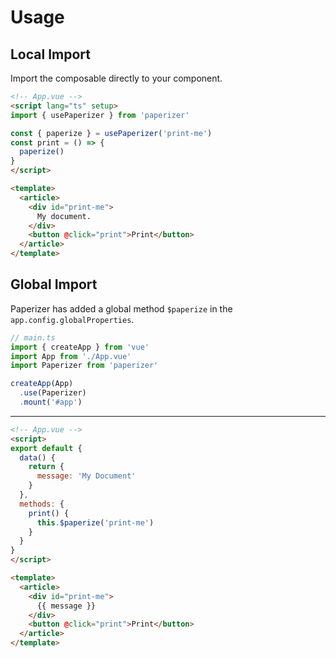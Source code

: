 # Usage

## Local Import
Import the composable directly to your component.

```html
<!-- App.vue -->
<script lang="ts" setup>
import { usePaperizer } from 'paperizer'

const { paperize } = usePaperizer('print-me')
const print = () => {
  paperize()
}
</script>

<template>
  <article>
    <div id="print-me">
      My document.
    </div>
    <button @click="print">Print</button>
  </article>
</template>
```

## Global Import
Paperizer has added a global method `$paperize` in the `app.config.globalProperties`.

```ts
// main.ts
import { createApp } from 'vue'
import App from './App.vue'
import Paperizer from 'paperizer'

createApp(App)
  .use(Paperizer)
  .mount('#app')

```
<hr>

```html
<!-- App.vue -->
<script>
export default {
  data() {
    return {
      message: 'My Document'
    }
  },
  methods: {
    print() {
      this.$paperize('print-me')
    }
  }
}
</script>

<template>
  <article>
    <div id="print-me">
      {{ message }}
    </div>
    <button @click="print">Print</button>
  </article>
</template>
```